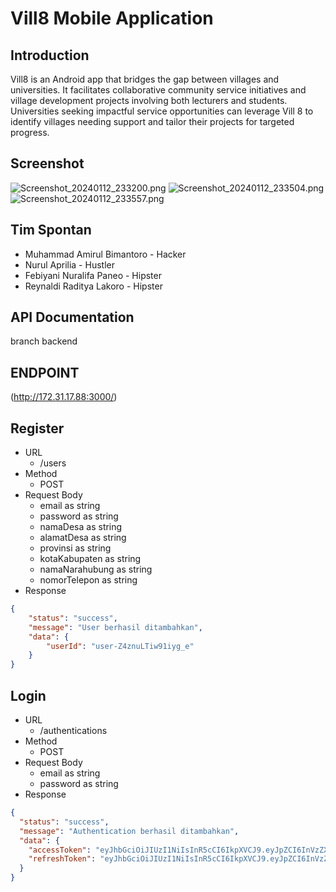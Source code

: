 # Vill8 Mobile Application
 ## Introduction
Vill8 is an Android app that bridges the gap between villages and universities. It facilitates collaborative community service initiatives and village development projects involving both lecturers and students. Universities seeking impactful service opportunities can leverage Vill 8 to identify villages needing support and tailor their projects for targeted progress.

## Screenshot
![Screenshot_20240112_233200.png](Screenshot_20240112_233200.png)
![Screenshot_20240112_233504.png](Screenshot_20240112_233504.png)
![Screenshot_20240112_233557.png](Screenshot_20240112_233557.png)

## Tim Spontan 
- Muhammad Amirul Bimantoro - Hacker
- Nurul Aprilia - Hustler
- Febiyani Nuralifa Paneo - Hipster
- Reynaldi Raditya Lakoro - Hipster

## API Documentation
branch backend

## ENDPOINT
(http://172.31.17.88:3000/)

## Register
- URL
    - /users
- Method
    - POST
- Request Body
    - email as string
    - password as string
    - namaDesa as string
    - alamatDesa as string
    - provinsi as string
    - kotaKabupaten as string
    - namaNarahubung as string
    - nomorTelepon as string
- Response
```json
{
    "status": "success",
    "message": "User berhasil ditambahkan",
    "data": {
        "userId": "user-Z4znuLTiw91iyg_e"
    }
}
```

## Login
- URL
    - /authentications
- Method
    - POST
- Request Body
    - email as string
    - password as string
- Response
```json
{
  "status": "success",
  "message": "Authentication berhasil ditambahkan",
  "data": {
    "accessToken": "eyJhbGciOiJIUzI1NiIsInR5cCI6IkpXVCJ9.eyJpZCI6InVzZXItdEw1NHVNZENobXlsdGlUZyIsImlhdCI6MTcwNTA3NTk4N30.YJwNbVBBkowuTQJu8Hn4iQtP2fYQ_D72WLceXDInqD8",
    "refreshToken": "eyJhbGciOiJIUzI1NiIsInR5cCI6IkpXVCJ9.eyJpZCI6InVzZXItdEw1NHVNZENobXlsdGlUZyIsImlhdCI6MTcwNTA3NTk4N30.YJwNbVBBkowuTQJu8Hn4iQtP2fYQ_D72WLceXDInqD8"
  }
}
```